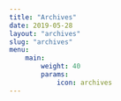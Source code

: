 ```yaml
---
title: "Archives"
date: 2019-05-28
layout: "archives"
slug: "archives"
menu:
    main:
        weight: 40
        params: 
            icon: archives
---
```

